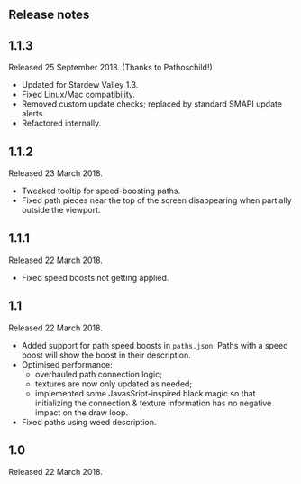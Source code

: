 ## Release notes
## 1.1.3
Released 25 September 2018. (Thanks to Pathoschild!)

* Updated for Stardew Valley 1.3.
* Fixed Linux/Mac compatibility.
* Removed custom update checks; replaced by standard SMAPI update alerts.
* Refactored internally.

## 1.1.2
Released 23 March 2018.

* Tweaked tooltip for speed-boosting paths.
* Fixed path pieces near the top of the screen disappearing when partially outside the viewport.

## 1.1.1
Released 22 March 2018.

* Fixed speed boosts not getting applied.

## 1.1
Released 22 March 2018.

* Added support for path speed boosts in `paths.json`. Paths with a speed boost will show the boost in their description.
* Optimised performance:
  * overhauled path connection logic;
  * textures are now only updated as needed;
  * implemented some JavasSript-inspired black magic so that initializing the connection & texture information has no negative impact on the draw loop.
* Fixed paths using weed description.

## 1.0
Released 22 March 2018.
